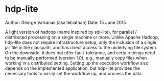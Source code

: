 # hdp-lite

Author: George Valkanas (aka lebiathan)
Date: 15 June 2015

A light version of hadoop (name inspired by sql-lite), for parallel / distributed processing on a single machine or more. Unlike Apache Hadoop, hdp-lite does not require infrastructure setup, only the inclusion of a single jar file in the classpath, and has direct access to the underlying file system.
On the downside, it does not offer fault-tolerance, and certain things need to be manually performed (version 1.0), e.g., manually copy files when working in a distributed setting. Setting up the execution workflow also depends on the implemented application, but hdp-lite provides the necessary tools to easily set the workflow up, and process the data.
